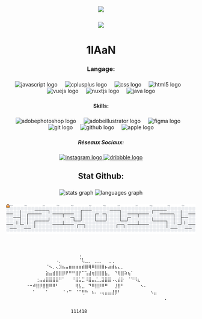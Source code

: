 <div align="center">
  <img src="https://visitor-badge.laobi.icu/badge?page_id=1lAaN.1lAaN&"  />
</div>

###

<div align="center">
  <img height="108" src="https://media.discordapp.net/attachments/360480566266691615/1416884110114291774/normal_blanc.png?ex=68c877a8&is=68c72628&hm=a0842f2fea9596923031a5f75fe4b323f3641f5335afb79f1555afe288a767be&=&format=webp&quality=lossless&width=1460&height=1596"  />
</div>

###

<h1 align="center">1lAaN</h1>

###

<h3 align="center">Langage:</h3>

###

<div align="center">
  <img src="https://cdn.jsdelivr.net/gh/devicons/devicon/icons/javascript/javascript-original.svg" height="40" alt="javascript logo"  />
  <img width="12" />
  <img src="https://cdn.jsdelivr.net/gh/devicons/devicon/icons/cplusplus/cplusplus-original.svg" height="40" alt="cplusplus logo"  />
  <img width="12" />
  <img src="https://cdn.jsdelivr.net/gh/devicons/devicon/icons/css3/css3-original.svg" height="40" alt="css logo"  />
  <img width="12" />
  <img src="https://cdn.jsdelivr.net/gh/devicons/devicon/icons/html5/html5-original.svg" height="40" alt="html5 logo"  />
  <img width="12" />
  <img src="https://cdn.jsdelivr.net/gh/devicons/devicon/icons/vuejs/vuejs-original.svg" height="40" alt="vuejs logo"  />
  <img width="12" />
  <img src="https://cdn.jsdelivr.net/gh/devicons/devicon/icons/nuxtjs/nuxtjs-original.svg" height="40" alt="nuxtjs logo"  />
  <img width="12" />
  <img src="https://cdn.jsdelivr.net/gh/devicons/devicon/icons/java/java-original.svg" height="40" alt="java logo"  />
</div>

###

<h4 align="center">Skills:</h4>

###

<div align="center">
  <img src="https://skillicons.dev/icons?i=ps" height="40" alt="adobephotoshop logo"  />
  <img width="12" />
  <img src="https://skillicons.dev/icons?i=ai" height="40" alt="adobeillustrator logo"  />
  <img width="12" />
  <img src="https://skillicons.dev/icons?i=figma" height="40" alt="figma logo"  />
  <img width="12" />
  <img src="https://skillicons.dev/icons?i=git" height="40" alt="git logo"  />
  <img width="12" />
  <img src="https://skillicons.dev/icons?i=github" height="40" alt="github logo"  />
  <img width="12" />
  <img src="https://cdn.jsdelivr.net/gh/devicons/devicon/icons/apple/apple-original.svg" height="40" alt="apple logo"  />
</div>

###

<h5 align="center">Réseaux Sociaux:</h5>

###

<div align="center">
  <a href="https://instagram.com/1laan.gfx" target="_blank">
    <img src="https://raw.githubusercontent.com/maurodesouza/profile-readme-generator/master/src/assets/icons/social/instagram/default.svg" width="52" height="40" alt="instagram logo"  />
  </a>
  <a href="https://dribbble.com/1laan-111418" target="_blank">
    <img src="https://raw.githubusercontent.com/maurodesouza/profile-readme-generator/master/src/assets/icons/social/dribbble/default.svg" width="52" height="40" alt="dribbble logo"  />
  </a>
</div>

###

<h2 align="center">Stat Github:</h2>

###

<div align="center">
  <img src="https://github-readme-stats.vercel.app/api?username=1lAaN&hide_title=false&hide_rank=true&show_icons=true&include_all_commits=true&count_private=true&disable_animations=false&theme=github_dark&locale=fr&hide_border=false&order=1" height="150" alt="stats graph"  />
  <img src="https://github-readme-stats.vercel.app/api/top-langs?username=1lAaN&locale=fr&hide_title=false&layout=compact&card_width=320&langs_count=5&theme=github_dark&hide_border=false&order=2" height="130" alt="languages graph"  />
</div>

###

<picture>
  <source media="(prefers-color-scheme: dark)" srcset="https://raw.githubusercontent.com/1lAaN/1lAaN/output/pacman-contribution-graph-dark.svg">
  <source media="(prefers-color-scheme: light)" srcset="https://raw.githubusercontent.com/1lAaN/1lAaN/output/pacman-contribution-graph.svg">
  <img alt="pacman contribution graph" src="https://raw.githubusercontent.com/1lAaN/1lAaN/output/pacman-contribution-graph.svg">
</picture>

###

<code>
⠀⠀⠀⠀⠀⠀⠀⠀⠀⠀⠀⠀⠀⠀⠀⠀⠀⠀⠀⠀⠀⠀⢀⠀⠀⠀⠀⠀⠀⠀⠀⠀⠀⠀⠀⠀⠀⠀⠀⠀⠀⠀⠀⠀⠀⠀⠀⠀⠀⠀
⠀⠀⠀⠀⠀⠀⠀⠀⠀⠀⠀⠀⠀⠀⠀⠠⡀⠀⠀⠀⠀⠀⠈⢧⣀⡀⠀⣀⣀⠀⠀⢀⢀⠀⠀⠀⠀⠀⠀⠀⠀⠀⠀⠀⠀⠀⠀⠀⠀⠀
⠀⠀⠀⠀⠀⠀⠀⠀⠀⠀⠀⠀⠈⠢⡀⢄⣹⣦⣤⣶⣶⣶⣶⣾⣿⢿⠿⣿⣿⣿⡦⣴⣾⣦⣄⡀⠀⠀⠀⠀⠀⠀⠀⠀⠀⠀⠀⠀⠀⠀
⠀⠀⠀⠀⠀⠀⠀⠀⠀⠀⠀⠀⣵⣤⣾⣿⣿⡿⠟⠛⠛⣿⡟⠉⢡⣼⢶⣿⣿⣿⣧⡀⠀⠙⢿⣿⠵⢦⠁⠀⠀⠀⠀⠀⠀⠀⠀⠀⠀⠀
⠀⠀⠀⠀⠀⠀⠀⠀⠀⢐⣤⣴⣿⣿⣿⣿⠛⠁⠀⠀⠘⣿⣥⣉⠸⣿⣤⣌⣀⣽⣿⣿⠠⢄⣾⡗⠀⠈⠙⠻⣆⠀⠀⠀⠀⠀⠀⠀⠀⠀
⠀⠀⠀⠀⠀⠀⠐⠒⠾⣿⡿⣿⣿⠿⠿⠃⠀⠀⠀⠀⠀⢿⣧⣀⠀⠙⠿⣿⡿⠿⠛⠀⠀⣸⣿⠃⠀⠀⠀⠀⠀⠢⠄⠀⠀⠀⠀⠀⠀⠀
⠀⠀⠀⠀⠀⠀⠀⠀⠁⠀⠀⠀⠁⠀⠀⠀⠀⠈⠐⠉⠀⠈⠉⢛⠓⠀⠦⠄⠠⢤⣤⣤⣼⡿⠃⠀⠀⠀⠀⠀⠀⠀⠀⠀⠢⣤⠀⠀⠀⠀
⠀⠀⠀⠀⠀⠀⠀⠀⠀⠀⠀⠀⠀⠀⠀⠀⠀⠀⠀⠀⠀⠀⠀⠀⠀⠀⠀⠀⠀⠀⠀⠀⠀⠀⠀⠀⠀⠀⠀⠀⠀⠀⠀⠀⠀⠀⠀⠀⠠⠀
⠀⠀⠀⠀⠀⠀⠀⠀⠀⠀⠀⠀⠀⠀⠀⠀⠀⠀⠀⠀⠀⠀⠀⠀⠀⠀⠀⠀⠀⠀⠀⠀⠀⠀⠀⠀⠀⠀⠀⠀⠀⠀⠀⠀⠀⠀⠀⠀⠀⠀
                        111418
</code>
